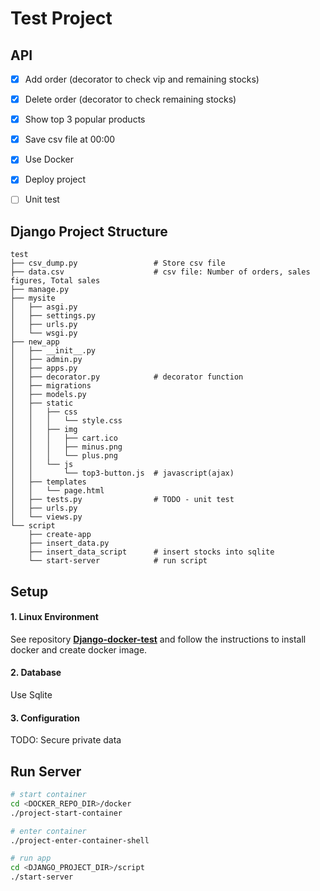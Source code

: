 # Test Project

## API
- [x] Add order (decorator to check vip and remaining stocks) 
- [x] Delete order (decorator to check remaining stocks)
- [x] Show top 3 popular products
- [x] Save csv file at 00:00
- [x] Use Docker
- [x] Deploy project
- [ ] Unit test


## Django Project Structure
```
test
├── csv_dump.py                 # Store csv file
├── data.csv                    # csv file: Number of orders, sales figures, Total sales
├── manage.py
├── mysite
│   ├── asgi.py
│   ├── settings.py
│   ├── urls.py
│   └── wsgi.py
├── new_app
│   ├── __init__.py
│   ├── admin.py
│   ├── apps.py
│   ├── decorator.py            # decorator function
│   ├── migrations
│   ├── models.py
│   ├── static
│   │   ├── css
│   │   │   └── style.css
│   │   ├── img
│   │   │   ├── cart.ico
│   │   │   ├── minus.png
│   │   │   └── plus.png
│   │   └── js
│   │       └── top3-button.js  # javascript(ajax) 
│   ├── templates
│   │   └── page.html
│   ├── tests.py                # TODO - unit test
│   ├── urls.py
│   └── views.py    
└── script
    ├── create-app
    ├── insert_data.py
    ├── insert_data_script      # insert stocks into sqlite
    └── start-server            # run script

```

## Setup
#### 1. Linux Environment
See repository **[Django-docker-test](https://github.com/ArthurWuTW/test-docker)** and follow the instructions to install docker and create docker image.

#### 2. Database
Use Sqlite

#### 3. Configuration
TODO: Secure private data

## Run Server
```sh
# start container
cd <DOCKER_REPO_DIR>/docker
./project-start-container

# enter container
./project-enter-container-shell

# run app
cd <DJANGO_PROJECT_DIR>/script
./start-server
```
